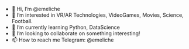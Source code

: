 - 👋 Hi, I’m @emeliche
- 👀 I’m interested in VR/AR Technologies, VideoGames, Movies, Science, Football.   
- 🌱 I’m currently learning Python, DataScience
- 💞️ I’m looking to collaborate on something interesting!
- 📫 How to reach me Telegram: @emeliche

<!---
emeliche/emeliche is a ✨ special ✨ repository because its `README.md` (this file) appears on your GitHub profile.
You can click the Preview link to take a look at your changes.
--->
